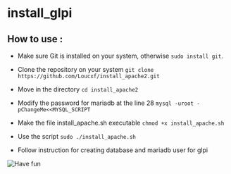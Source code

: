 # install_glpi

## How to use :

- Make sure Git is installed on your system, otherwise `sudo install git`.

- Clone the repository on your system `git clone https://github.com/Loucxf/install_apache2.git`

- Move in the directory `cd install_apache2`

- Modify the password for mariadb at the line 28 `mysql -uroot -pChangeMe<<MYSQL_SCRIPT`

- Make the file install_apache.sh executable `chmod +x install_apache.sh`

- Use the script `sudo ./install_apache.sh`

- Follow instruction for creating database and mariadb user for glpi


![Have fun](https://media4.giphy.com/media/v1.Y2lkPTc5MGI3NjExMnlidGF4ZDU0NjA3NXh1a2g4ZzlkbXNseWp2Y3Z6YXI3cmoxbDJnaSZlcD12MV9naWZzX3NlYXJjaCZjdD1n/kGGMZcLTuQItG/source.gif)
